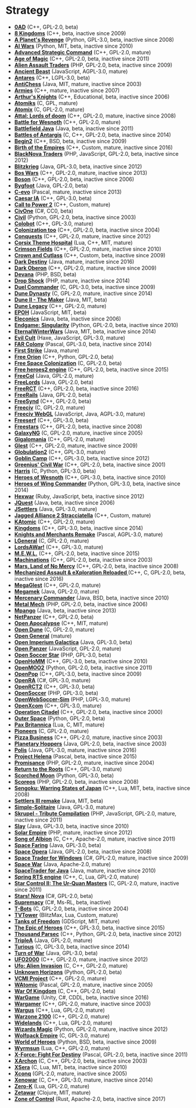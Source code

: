 # Strategy

[comment]: # (start of autogenerated content, do not edit)
- **[0AD](0ad.md)** (C++, GPL-2.0, beta)
- **[8 Kingdoms](8kingdoms.md)** (C++, beta, inactive since 2009)
- **[A Planet's Revenge](a_planets_revenge.md)** (Python, GPL-3.0, beta, inactive since 2008)
- **[AI Wars](ai_wars.md)** (Python, MIT, beta, inactive since 2010)
- **[Advanced Strategic Command](asc.md)** (C++, GPL-2.0, mature)
- **[Age of Magic](age_of_magic.md)** (C++, GPL-2.0, beta, inactive since 2011)
- **[Alien Assault Traders](alien_assault_traders.md)** (PHP, GPL-2.0, beta, inactive since 2009)
- **[Ancient Beast](ancient_beast.md)** (JavaScript, AGPL-3.0, mature)
- **[Antares](antares.md)** (C++, LGPL-3.0, beta)
- **[AntiChess](antichess.md)** (Java, MIT, mature, inactive since 2003)
- **[Armies](armies.md)** (C++, mature, inactive since 2007)
- **[Arthur's Knights](arthurs_knights.md)** (C++, Educational, beta, inactive since 2006)
- **[Atomiks](atomiks.md)** (C, GPL, mature)
- **[Atomix](atomix.md)** (C, GPL-2.0, mature)
- **[Attal: Lords of doom](attal.md)** (C++, GPL-2.0, mature, inactive since 2008)
- **[Battle for Wesnoth](wesnoth.md)** (C++, GPL-2.0, mature)
- **[Battlefield Java](battlefield_java.md)** (Java, beta, inactive since 2011)
- **[Battles of Antargis](battles_of_antargis.md)** (C, C++, GPL-2.0, beta, inactive since 2014)
- **[Begin2](begin2.md)** (C++, BSD, beta, inactive since 2009)
- **[Birth of the Empires](birth_of_the_empires.md)** (C++, Custom, mature, inactive since 2016)
- **[BlackNova Traders](blacknova_traders.md)** (PHP, JavaScript, GPL-2.0, beta, inactive since 2012)
- **[Blitzkrieg](blitzkrieg.md)** (Java, GPL-3.0, beta, inactive since 2012)
- **[Bos Wars](bos_wars.md)** (C++, GPL-2.0, mature, inactive since 2013)
- **[Boson](boson.md)** (C++, GPL-2.0, beta, inactive since 2006)
- **[Bygfoot](bygfoot.md)** (Java, GPL-2.0, beta)
- **[C-evo](c_evo.md)** (Pascal, mature, inactive since 2013)
- **[Caesar IA](caesar_ia.md)** (C++, GPL-3.0, beta)
- **[Call to Power 2](call_to_power2.md)** (C++, Custom, mature)
- **[CivOne](civone.md)** (C#, CC0, beta)
- **[Civil](civil.md)** (Python, GPL-2.0, beta, inactive since 2003)
- **[Colobot](colobot.md)** (C++, GPL-3.0, mature)
- **[Colonization too](colonization_too.md)** (C++, GPL-2.0, beta, inactive since 2004)
- **[Conquests](conquests.md)** (C++, GPL-2.0, mature, inactive since 2012)
- **[Corsix Theme Hospital](theme_hospital.md)** (Lua, C++, MIT, mature)
- **[Crimson Fields](crimson_fields.md)** (C++, GPL-2.0, mature, inactive since 2010)
- **[Crown and Cutlass](crown_and_cutlass.md)** (C++, Custom, beta, inactive since 2009)
- **[Dark Destiny](dark_destiny.md)** (Java, mature, inactive since 2016)
- **[Dark Oberon](dark_oberon.md)** (C++, GPL-2.0, mature, inactive since 2009)
- **[Devana](devana.md)** (PHP, BSD, beta)
- **[Drop Shock](drop_shock.md)** (PHP, mature, inactive since 2014)
- **[Duel Commander](duel_commander.md)** (C, GPL-3.0, beta, inactive since 2009)
- **[Dune Dynasty](dune_dynasty.md)** (C, GPL-2.0, mature, inactive since 2014)
- **[Dune II - The Maker](dune_ii_the_maker.md)** (Java, MIT, beta)
- **[Dune Legacy](dune_legacy.md)** (C++, GPL-2.0, mature)
- **[EPOH](epoh.md)** (JavaScript, MIT, beta)
- **[Eleconics](eleconics.md)** (Java, beta, inactive since 2006)
- **[Endgame: Singularity](singularity.md)** (Python, GPL-2.0, beta, inactive since 2010)
- **[EternalWinterWars](eternalwinterwars.md)** (Java, MIT, beta, inactive since 2014)
- **[Evil Cult](evil_cult.md)** (Haxe, JavaScript, GPL-3.0, mature)
- **[FAR Colony](farcolony.md)** (Pascal, GPL-3.0, beta, inactive since 2014)
- **[First Strike](first_strike.md)** (Java, mature)
- **[Free Orion](freeorion.md)** (C++, Python, GPL-2.0, beta)
- **[Free Space Colonization](free_space_colonization.md)** (C, GPL-2.0, beta)
- **[Free heroes2 engine](free_heroes2_engine.md)** (C++, GPL-2.0, beta, inactive since 2015)
- **[FreeCol](freecol.md)** (Java, GPL-2.0, mature)
- **[FreeLords](freelords.md)** (Java, GPL-2.0, beta)
- **[FreeRCT](freerct.md)** (C++, GPL-2.0, beta, inactive since 2016)
- **[FreeRails](freerails.md)** (Java, GPL-2.0, beta)
- **[FreeSynd](free_synd.md)** (C++, GPL-2.0, beta)
- **[Freeciv](freeciv.md)** (C, GPL-2.0, mature)
- **[Freeciv WebGL](freeciv_web.md)** (JavaScript, Java, AGPL-3.0, mature)
- **[Freeserf](freeserf.md)** (C++, GPL-3.0, beta)
- **[Freestars](freestars.md)** (C++, GPL-2.0, beta, inactive since 2008)
- **[GalaxyNG](galaxyng.md)** (C, GPL-2.0, mature, inactive since 2005)
- **[Gigalomania](gigalomania.md)** (C++, GPL-2.0, mature)
- **[Glest](glest.md)** (C++, GPL-2.0, mature, inactive since 2009)
- **[Globulation2](globulation2.md)** (C++, GPL-3.0, mature)
- **[Goblin Camp](goblin_camp.md)** (C++, GPL-3.0, beta, inactive since 2012)
- **[Greenius' Civil War](greenius_civil_war.md)** (C++, GPL-2.0, beta, inactive since 2001)
- **[Harris](harris.md)** (C, Python, GPL-3.0, beta)
- **[Heroes of Wesnoth](heroes_of_wesnoth.md)** (C++, GPL-3.0, beta, inactive since 2010)
- **[Heroes of Wing Commander](heroes_of_wing_commander.md)** (Python, GPL-3.0, beta, inactive since 2014)
- **[Hexwar](hexwar.md)** (Ruby, JavaScript, beta, inactive since 2012)
- **[JQuest](jquest.md)** (Java, beta, inactive since 2006)
- **[JSettlers](jsettlers.md)** (Java, GPL-3.0, mature)
- **[Jagged Alliance 2 Stracciatella](jagged_alliance2.md)** (C++, Custom, mature)
- **[KAtomic](katomic.md)** (C++, GPL-2.0, mature)
- **[Kingdoms](kingdoms.md)** (C++, GPL-3.0, beta, inactive since 2014)
- **[Knights and Merchants Remake](knights_and_merchants_remake.md)** (Pascal, AGPL-3.0, mature)
- **[LGeneral](lgeneral.md)** (C, GPL-2.0, mature)
- **[LordsAWar!](lordsawar.md)** (C++, GPL-3.0, mature)
- **[M.E.W.L.](mewl.md)** (C++, GPL-2.0, beta, inactive since 2015)
- **[Machinations](machinations.md)** (C++, GPL-2.0, beta, inactive since 2003)
- **[Mars, Land of No Mercy](mars_land_of_no_mercy.md)** (C++, GPL-2.0, beta, inactive since 2008)
- **[Mechanized Assault & eXploration Reloaded ](maxr.md)** (C++, C, GPL-2.0, beta, inactive since 2016)
- **[MegaGlest](megaglest.md)** (C++, GPL-2.0, mature)
- **[Megamek](megamek.md)** (Java, GPL-2.0, mature)
- **[Mercenary Commander](mercenary_commander.md)** (Java, BSD, beta, inactive since 2010)
- **[Metal Mech](metal_mech.md)** (PHP, GPL-2.0, beta, inactive since 2006)
- **[Mpango](mpango.md)** (Java, beta, inactive since 2013)
- **[NetPanzer](netpanzer.md)** (C++, GPL-2.0, beta)
- **[Open Apocalypse](open_apocalypse.md)** (C++, MIT, mature)
- **[Open Dune](open_dune.md)** (C, GPL-2.0, mature)
- **[Open General](open_general.md)** (mature)
- **[Open Imperium Galactica](open_imperium_galactica.md)** (Java, GPL-3.0, beta)
- **[Open Panzer](open_panzer.md)** (JavaScript, GPL-2.0, mature)
- **[Open Soccer Star](open_soccer_star.md)** (PHP, GPL-3.0, beta)
- **[OpenHoMM](open_homm.md)** (C++, GPL-3.0, beta, inactive since 2010)
- **[OpenMOO2](open_moo2.md)** (Python, GPL-2.0, beta, inactive since 2011)
- **[OpenPop](open_pop.md)** (C++, GPL-3.0, beta, inactive since 2009)
- **[OpenRA](open_ra.md)** (C#, GPL-3.0, mature)
- **[OpenRCT2](open_rct2.md)** (C++, GPL-3.0, beta)
- **[OpenSoccer](open_soccer.md)** (PHP, GPL-3.0, beta)
- **[OpenWebSoccer-Sim](open_web_soccer.md)** (PHP, LGPL-3.0, mature)
- **[OpenXcom](open_xcom.md)** (C++, GPL-3.0, mature)
- **[Operation Citadel](operation_citadel.md)** (C++, GPL-2.0, beta, inactive since 2000)
- **[Outer Space](outer_space.md)** (Python, GPL-2.0, beta)
- **[Pax Britannica](pax_britannica.md)** (Lua, C, MIT, mature)
- **[Pioneers](pioneers.md)** (C, GPL-2.0, mature)
- **[Pizza Business](pizza_business.md)** (C++, GPL-2.0, mature, inactive since 2003)
- **[Planetary Hoppers](planetary_hoppers.md)** (Java, GPL-2.0, beta, inactive since 2003)
- **[Polis](polis.md)** (Java, GPL-3.0, mature, inactive since 2016)
- **[Project Helena](project_helena.md)** (Pascal, beta, inactive since 2015)
- **[Promisance](promisance.md)** (PHP, GPL-2.0, mature, inactive since 2004)
- **[Return to the Roots](return_to_the_roots.md)** (C++, GPL-3.0, mature)
- **[Scorched Moon](scorched_moon.md)** (Python, GPL-3.0, beta)
- **[Scoreos](scoreos.md)** (PHP, GPL-2.0, beta, inactive since 2008)
- **[Sengoku: Warring States of Japan](sengoky_warring_states_of_japan.md)** (C++, Lua, MIT, beta, inactive since 2008)
- **[Settlers III remake](settlers_iii_remake.md)** (Java, MIT, beta)
- **[Simple-Solitaire](simple_solitaire.md)** (Java, GPL-3.0, mature)
- **[Skrupel - Tribute Compilation](skrupel.md)** (PHP, JavaScript, GPL-2.0, mature, inactive since 2011)
- **[Slay](slay.md)** (Java, GPL-3.0, beta, inactive since 2010)
- **[Solar Empire](solar_empire.md)** (PHP, mature, inactive since 2012)
- **[Song of Albion](song_of_albion.md)** (C, C++, Apache-2.0, mature, inactive since 2011)
- **[Space Faring](space_faring.md)** (Java, GPL-3.0, beta)
- **[Space Opera](space_opera.md)** (Java, GPL-2.0, beta, inactive since 2008)
- **[Space Trader for Windows](space_trader_for_windows.md)** (C#, GPL-2.0, mature, inactive since 2009)
- **[Space War](space_war.md)** (Java, Apache-2.0, mature)
- **[SpaceTrader for Java](space_trader_for_java.md)** (Java, mature, inactive since 2010)
- **[Spring RTS engine](spring.md)** (C++, C, Lua, GPL-2.0, mature)
- **[Star Control II: The Ur-Quan Masters](star_control_2.md)** (C, GPL-2.0, mature, inactive since 2011)
- **[Stars! Nova](stars_nova.md)** (C#, GPL-2.0, beta)
- **[Supremacy](supremacy.md)** (C#, Ms-RL, beta, inactive)
- **[T-Bots](t_bots.md)** (C, GPL-2.0, beta, inactive since 2004)
- **[TVTower](tvtower.md)** (BlitzMax, Lua, Custom, mature)
- **[Tanks of Freedom](tanks_of_freedom.md)** (GDScript, MIT, mature)
- **[The Epic of Heroes](epic_of_heroes.md)** (C++, GPL-3.0, beta, inactive since 2015)
- **[Thousand Parsec](thousand_parsec.md)** (C++, Python, GPL-2.0, beta, inactive since 2012)
- **[TripleA](triplea.md)** (Java, GPL-2.0, mature)
- **[Turious](turious.md)** (C, GPL-3.0, beta, inactive since 2014)
- **[Turn of War](turn_of_war.md)** (Java, GPL-3.0, beta)
- **[UFO2000](ufo2000.md)** (C++, GPL-2.0, mature, inactive since 2012)
- **[Ufo: Alien Invasion](ufo_alien_invasion.md)** (C, C++, GPL-2.0, mature)
- **[Unknown Horizons](unknown_horizons.md)** (Python, GPL-2.0, beta)
- **[VCMI Project](vcmi.md)** (C++, GPL-2.0, mature)
- **[WAtomic](watomic.md)** (Pascal, GPL-2.0, mature, inactive since 2005)
- **[War Of Kingdom](war_of_kingdom.md)** (C, C++, GPL-2.0, beta)
- **[WarGame](wargame.md)** (Unity, C#, CDDL, beta, inactive since 2016)
- **[Wargamer](wargamer.md)** (C++, GPL-2.0, mature, inactive since 2003)
- **[Wargus](wargus.md)** (C++, Lua, GPL-2.0, mature)
- **[Warzone 2100](warzone_2100.md)** (C++, GPL-2.0, mature)
- **[Widelands](widelands.md)** (C++, Lua, GPL-2.0, mature)
- **[Wizards Magic](wizards_magic.md)** (Python, GPL-2.0, mature, inactive since 2012)
- **[Wolfpack Empire](wolfpack_empire.md)** (C, GPL-3.0, mature)
- **[World of Heroes](world_of_heroes.md)** (Python, BSD, beta, inactive since 2009)
- **[Wyrmsun](wyrmsun.md)** (Lua, C++, GPL-2.0, mature)
- **[X-Force: Fight For Destiny](x-force.md)** (Pascal, GPL-2.0, beta, inactive since 2011)
- **[XArchon](xarchon.md)** (C, C++, GPL-2.0, beta, inactive since 2003)
- **[XSera](xsera.md)** (C, Lua, MIT, beta, inactive since 2010)
- **[Xconq](xconq.md)** (GPL-2.0, mature, inactive since 2005)
- **[Xenowar](xenowar.md)** (C, C++, GPL-3.0, mature, inactive since 2014)
- **[Zero-K](zero_k.md)** (Lua, GPL-2.0, mature)
- **[Zetawar](zetawar.md)** (Clojure, MIT, mature)
- **[Zone of Control](zone_of_control.md)** (Rust, Apache-2.0, beta, inactive since 2017)

[comment]: # (end of autogenerated content)